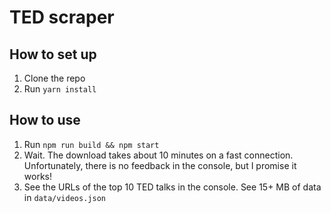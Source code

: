 # TED scraper

## How to set up

1. Clone the repo
2. Run `yarn install`

## How to use

1. Run `npm run build && npm start` 
2. Wait. The download takes about 10 minutes on a fast connection. Unfortunately, there is no feedback in the console, but I promise it works!
3. See the URLs of the top 10 TED talks in the console. See 15+ MB of data in `data/videos.json`

